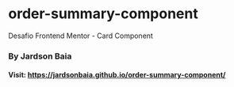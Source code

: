 # order-summary-component
Desafio Frontend Mentor - Card Component

### By Jardson Baia
#### Visit: https://jardsonbaia.github.io/order-summary-component/
